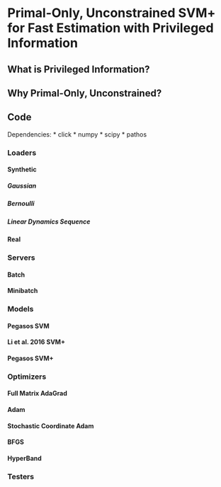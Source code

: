 # Primal-Only, Unconstrained SVM+ for Fast Estimation with Privileged Information

## What is Privileged Information?

## Why Primal-Only, Unconstrained?

## Code

Dependencies:
    * click
    * numpy
    * scipy
    * pathos

### Loaders

#### Synthetic

##### Gaussian

##### Bernoulli

##### Linear Dynamics Sequence

#### Real

### Servers

#### Batch

#### Minibatch

### Models

#### Pegasos SVM

#### Li et al. 2016 SVM+

#### Pegasos SVM+

### Optimizers

#### Full Matrix AdaGrad

#### Adam

#### Stochastic Coordinate Adam

#### BFGS

#### HyperBand

### Testers
